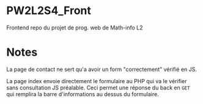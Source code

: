 # PW2L2S4_Front

Frontend repo du projet de prog. web de Math-info L2

# Notes
La page de contact ne sert qu'a avoir un form "correctement" vérifié en JS.

La page index envoie directement le formulaire au PHP qui va le vérifier sans consultation JS préalable.
Ceci permet une réponse du back en `GET` qui remplira la barre d'informations au dessus du formulaire.
